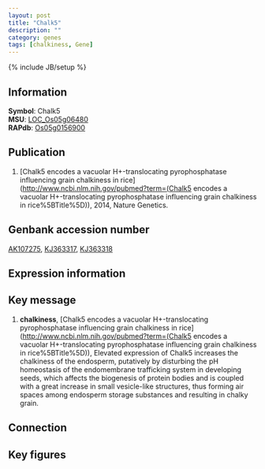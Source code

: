 ```yaml
---
layout: post
title: "Chalk5"
description: ""
category: genes
tags: [chalkiness, Gene]
---
```

{% include JB/setup %}

## Information
__Symbol__: Chalk5  
__MSU__: [LOC_Os05g06480](http://rice.plantbiology.msu.edu/cgi-bin/ORF_infopage.cgi?orf=LOC_Os05g06480)  
__RAPdb__: [Os05g0156900](http://rapdb.dna.affrc.go.jp/viewer/gbrowse_details/irgsp1?name=Os05g0156900)  

## Publication
1. [Chalk5 encodes a vacuolar H+-translocating pyrophosphatase influencing grain chalkiness in rice](http://www.ncbi.nlm.nih.gov/pubmed?term=(Chalk5 encodes a vacuolar H+-translocating pyrophosphatase influencing grain chalkiness in rice%5BTitle%5D)), 2014, Nature Genetics.

## Genbank accession number
[AK107275](http://www.ncbi.nlm.nih.gov/nuccore/AK107275), [KJ363317](http://www.ncbi.nlm.nih.gov/nuccore/KJ363317), [KJ363318](http://www.ncbi.nlm.nih.gov/nuccore/KJ363318)

## Expression information

## Key message
1. __chalkiness__, [Chalk5 encodes a vacuolar H+-translocating pyrophosphatase influencing grain chalkiness in rice](http://www.ncbi.nlm.nih.gov/pubmed?term=(Chalk5 encodes a vacuolar H+-translocating pyrophosphatase influencing grain chalkiness in rice%5BTitle%5D)), Elevated expression of Chalk5 increases the chalkiness of the endosperm, putatively by disturbing the pH homeostasis of the endomembrane trafficking system in developing seeds, which affects the biogenesis of protein bodies and is coupled with a great increase in small vesicle-like structures, thus forming air spaces among endosperm storage substances and resulting in chalky grain. 

## Connection

## Key figures


